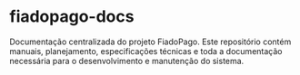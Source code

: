 # fiadopago-docs
Documentação centralizada do projeto FiadoPago. Este repositório contém manuais, planejamento, especificações técnicas e toda a documentação necessária para o desenvolvimento e manutenção do sistema.
